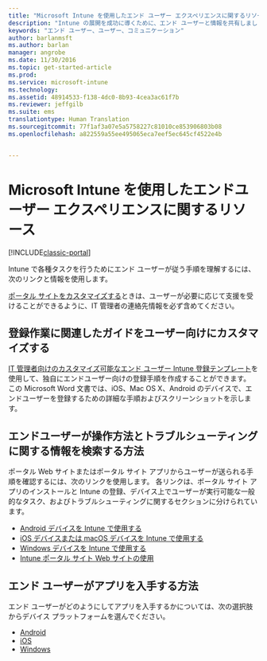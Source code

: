```yaml
---
title: "Microsoft Intune を使用したエンド ユーザー エクスペリエンスに関するリソース | Microsoft Docs"
description: "Intune の展開を成功に導くために、エンド ユーザーと情報を共有しましょう。"
keywords: "エンド ユーザー、ユーザー、コミュニケーション"
author: barlanmsft
ms.author: barlan
manager: angrobe
ms.date: 11/30/2016
ms.topic: get-started-article
ms.prod: 
ms.service: microsoft-intune
ms.technology: 
ms.assetid: 48914533-f138-4dc0-8b93-4cea3ac61f7b
ms.reviewer: jeffgilb
ms.suite: ems
translationtype: Human Translation
ms.sourcegitcommit: 77f1af3a07e5a5758227c81010ce853906803b08
ms.openlocfilehash: a822559a55ee495065eca7eef5ec645cf4522e4b


---
```


# <a name="resources-about-the-end-user-experience-with-microsoft-intune"></a>Microsoft Intune を使用したエンドユーザー エクスペリエンスに関するリソース

[!INCLUDE[classic-portal](../includes/classic-portal.md)]

Intune で各種タスクを行うためにエンド ユーザーが従う手順を理解するには、次のリンクと情報を使用します。

[ポータル サイトをカスタマイズする](/Intune/get-started/start-with-a-paid-subscription-to-microsoft-intune-step-7)ときは、ユーザーが必要に応じて支援を受けることができるように、IT 管理者の連絡先情報を必ず含めてください。

## <a name="enrollment-guide-that-you-can-customize-for-your-users"></a>登録作業に関連したガイドをユーザー向けにカスタマイズする

[IT 管理者向けのカスタマイズ可能なエンド ユーザー Intune 登録テンプレート](https://gallery.technet.microsoft.com/End-user-Intune-enrollment-55dfd64a)を使用して、独自にエンドユーザー向けの登録手順を作成することができます。 この Microsoft Word 文書では、iOS、Mac OS X、Android のデバイスで、エンドユーザーを登録するための詳細な手順およびスクリーンショットを示します。

## <a name="how-your-end-users-find-how-to-and-troubleshooting-information"></a>エンドユーザーが操作方法とトラブルシューティングに関する情報を検索する方法

ポータル Web サイトまたはポータル サイト アプリからユーザーが送られる手順を確認するには、次のリンクを使用します。 各リンクは、ポータル サイト アプリのインストールと Intune の登録、デバイス上でユーザーが実行可能な一般的なタスク、およびトラブルシューティングに関するセクションに分けられています。

- [Android デバイスを Intune で使用する](/Intune/EndUser/using-your-android-device-with-intune)
- [iOS デバイスまたは macOS デバイスを Intune で使用する](/Intune/EndUser/using-your-iOS-or-macOS-device-with-intune)
- [Windows デバイスを Intune で使用する](/Intune/EndUser/using-your-windows-device-with-intune)
- [Intune ポータル サイト Web サイトの使用](/Intune/EndUser/using-the-intune-company-portal-website)


## <a name="how-your-end-users-get-their-apps"></a>エンド ユーザーがアプリを入手する方法

エンド ユーザーがどのようにしてアプリを入手するかについては、次の選択肢からデバイス プラットフォームを選んでください。

- [Android](how-your-android-users-get-their-apps.md)
- [iOS](how-your-ios-users-get-their-apps.md)
- [Windows](how-your-windows-users-get-their-apps.md)



<!--HONumber=Jan17_HO1-->


